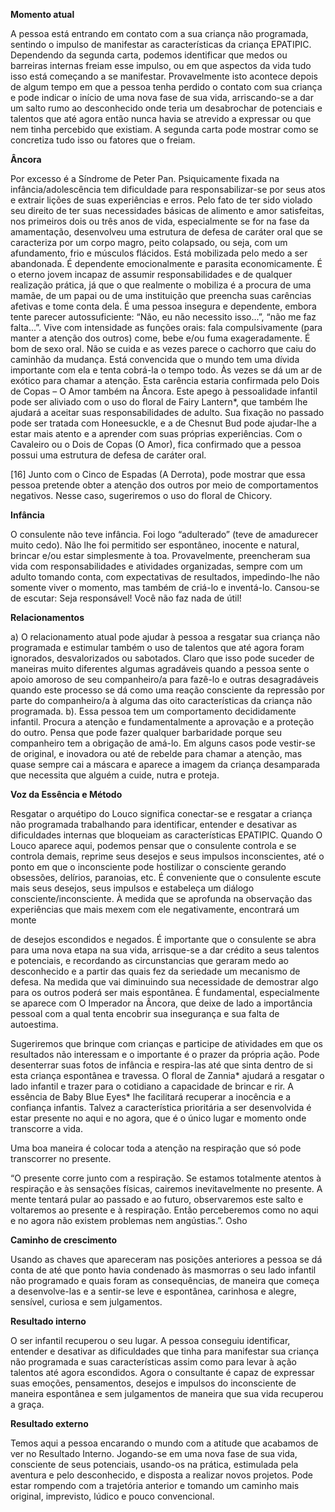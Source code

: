 **Momento atual**

 A pessoa está entrando em contato com a sua criança não programada, sentindo o impulso de manifestar as características da criança EPATIPIC. Dependendo da segunda carta, podemos identificar que medos ou barreiras internas freiam esse impulso, ou em que aspectos da vida tudo isso está começando a se manifestar. Provavelmente isto acontece depois de algum tempo em que a pessoa tenha perdido o contato com sua criança e pode indicar o início de uma nova fase de sua vida, arriscando-se a dar um salto rumo ao desconhecido onde teria um desabrochar de potenciais e talentos que até agora então nunca havia se atrevido a expressar ou que nem tinha percebido que existiam. A segunda carta pode mostrar como se concretiza tudo isso ou fatores que o freiam.




**Âncora**

Por excesso é a Síndrome de Peter Pan. Psiquicamente fixada na infância/adolescência tem dificuldade para responsabilizar-se por  seus atos e extrair lições de suas experiências e erros. Pelo fato de ter sido violado seu direito de ter suas necessidades básicas de alimento e amor satisfeitas, nos primeiros dois ou três anos de vida, especialmente se for na fase da amamentação, desenvolveu uma estrutura de defesa de caráter oral que se caracteriza por um corpo magro, peito colapsado, ou seja, com um afundamento, frio e músculos flácidos. Está mobilizada pelo medo a ser abandonada. É dependente emocionalmente e parasita economicamente. É o eterno jovem incapaz de assumir responsabilidades e de qualquer realização prática, já que o que realmente o mobiliza é a procura de uma mamãe, de um papai ou de uma instituição que preencha suas carências afetivas e tome conta  dela. É uma pessoa insegura e dependente, embora tente parecer autossuficiente: “Não, eu não necessito isso...”, “não me faz falta...”. Vive com intensidade as funções orais: fala compulsivamente (para manter a atenção dos outros) come, bebe e/ou fuma exageradamente. É bom de sexo oral. Não se cuida e as vezes parece o cachorro que caiu do caminhão da mudança. Está convencida que o mundo tem uma dívida importante com ela e tenta cobrá-la o tempo todo. Às vezes se dá um ar de exótico para chamar a atenção. Esta carência estaria confirmada pelo Dois de Copas – O Amor também na Âncora. Este apego à pessoalidade infantil pode ser aliviado com o uso do floral de Fairy Lantern*, que também lhe ajudará a aceitar suas responsabilidades de adulto. Sua fixação no passado pode ser tratada com Honeesuckle, e a de Chesnut Bud pode ajudar-lhe a estar mais atento e a aprender com suas próprias experiências. Com o Cavaleiro ou o Dois de Copas (O Amor), fica confirmado que a pessoa possui uma estrutura de defesa de caráter oral.

[16] Junto com o Cinco de Espadas (A Derrota), pode mostrar que essa pessoa pretende obter a atenção dos outros por meio de comportamentos negativos. Nesse caso, sugeriremos o uso do floral de Chicory. 





**Infância**

O consulente não teve infância. Foi logo “adulterado” (teve de amadurecer muito cedo). Não lhe foi permitido ser espontâneo, inocente e natural, brincar e/ou estar simplesmente à toa. Provavelmente, preencheram sua vida com responsabilidades e atividades organizadas, sempre com um adulto tomando conta, com expectativas de resultados, impedindo-lhe não somente viver o momento, mas também de criá-lo e inventá-lo. Cansou-se de escutar: Seja responsável! Você não faz nada de útil!



**Relacionamentos**

a) O relacionamento atual pode ajudar à pessoa a resgatar sua criança não programada e estimular também o uso de talentos que até agora foram ignorados, desvalorizados ou sabotados. Claro que isso pode suceder de maneiras muito diferentes algumas agradáveis quando a pessoa sente o apoio amoroso de seu companheiro/a para fazê-lo e outras desagradáveis quando este processo se dá como uma reação consciente da  repressão por parte do companheiro/a à alguma das oito características da criança não programada. b). Essa pessoa tem um comportamento decididamente infantil. Procura a atenção e fundamentalmente a aprovação e a proteção do outro. Pensa que pode fazer qualquer barbaridade porque seu companheiro tem a obrigação de amá-lo. Em alguns casos pode vestir-se de original, e inovadora ou até de rebelde para chamar a atenção, mas quase sempre cai a máscara e aparece a imagem da criança desamparada que necessita que alguém a cuide, nutra e proteja.



**Voz da Essência e Método**

Resgatar o arquétipo do Louco significa conectar-se e resgatar a criança não programada trabalhando para identificar, entender e desativar as dificuldades internas que bloqueiam as características EPATIPIC. Quando O Louco aparece aqui, podemos pensar que o consulente controla e se controla demais, reprime seus desejos e seus impulsos inconscientes, até o ponto em que o inconsciente pode hostilizar o consciente gerando obsessões, delírios, paranoias, etc. É conveniente que o consulente escute mais seus desejos, seus impulsos e estabeleça um diálogo consciente/inconsciente. À medida que se aprofunda na observação das experiências que mais mexem com ele negativamente, encontrará um monte

de desejos escondidos e negados. É importante que o consulente se abra para uma nova etapa na sua vida, arrisque-se a dar crédito a seus talentos e potenciais, e recordando as circunstancias que geraram medo ao desconhecido e a partir das quais fez da seriedade um mecanismo de defesa. Na medida que vai diminuindo sua necessidade de demostrar algo para os outros poderá ser mais espontânea. É fundamental, especialmente se aparece com O Imperador na Âncora, que deixe de lado a importância pessoal com a qual tenta encobrir sua insegurança e sua falta de autoestima.

Sugeriremos que brinque com crianças e participe de atividades em que os resultados não interessam e o importante é o prazer da própria ação. Pode desenterrar suas fotos de infância e respira-las até que sinta dentro de si esta criança espontânea e travessa. O floral de Zannia* ajudará a resgatar o
lado infantil e trazer para o cotidiano a capacidade de brincar e rir. A essência de Baby Blue Eyes* lhe facilitará recuperar a inocência e a confiança infantis. Talvez a característica prioritária a ser desenvolvida é estar presente no aqui e no agora, que é o único lugar e momento onde transcorre a vida.

Uma boa maneira é colocar toda a atenção na respiração que só pode transcorrer no presente.

“O presente corre junto com a respiração. Se estamos totalmente atentos à respiração e às sensações físicas, cairemos inevitavelmente no presente. A mente tentará pular ao passado e ao futuro, observaremos este salto e voltaremos ao presente e à respiração. Então perceberemos como no aqui e no agora não existem problemas nem angústias.”. Osho





**Caminho de crescimento**

Usando as chaves que apareceram nas posições anteriores a pessoa se dá conta de até que ponto havia condenado às masmorras o seu lado infantil não programado e quais foram as consequências, de maneira que começa a desenvolve-las e a sentir-se leve e espontânea, carinhosa e alegre, sensível, curiosa e sem julgamentos. 





**Resultado interno**

O ser infantil recuperou o seu lugar. A pessoa conseguiu identificar, entender e desativar as dificuldades que tinha para manifestar sua criança não programada e suas características assim como para levar à ação talentos até agora escondidos. Agora o consultante é capaz de expressar suas emoções, pensamentos, desejos e impulsos do inconsciente de maneira espontânea e sem julgamentos de maneira que sua vida recuperou a graça.





**Resultado externo**

Temos aqui a pessoa encarando o mundo com a atitude que acabamos de ver no Resultado Interno. Jogando-se em uma nova fase de sua vida, consciente de seus potenciais, usando-os na prática, estimulada pela aventura e pelo desconhecido, e disposta a realizar novos projetos. Pode estar rompendo com a trajetória anterior e tomando um caminho mais original, imprevisto, lúdico e pouco convencional.

